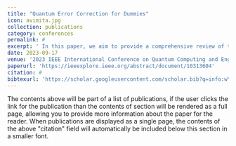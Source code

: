 ```yaml
---
title: "Quantum Error Correction for Dummies"
icon: avimita.jpg
collection: publications
category: conferences
permalink: #
excerpt: ' In this paper, we aim to provide a comprehensive review of the historical context, current state, and future prospects of Quantum Error Correction, tailored to cater to computer scientists with limited familiarity with quantum physics and its associated mathematical concepts.'
date: 2023-09-17
venue: '2023 IEEE International Conference on Quantum Computing and Engineering (QCE)'
paperurl: 'https://ieeexplore.ieee.org/abstract/document/10313604'
citation: #
bibtexurl: 'https://scholar.googleusercontent.com/scholar.bib?q=info:wYwk-fuc4X4J:scholar.google.com/&output=citation&scisdr=CgKFhUIOEIuy7qKHZvI:AAZF9b8AAAAAaBWBfvJbl10sqGBEi4M2cheK7K4&scisig=AAZF9b8AAAAAaBWBfmIwqfspqhY4RGXA2XY_NEI&scisf=4&ct=citation&cd=-1&hl=en'
---
```


The contents above will be part of a list of publications, if the user clicks the link for the publication than the contents of section will be rendered as a full page, allowing you to provide more information about the paper for the reader. When publications are displayed as a single page, the contents of the above "citation" field will automatically be included below this section in a smaller font.
